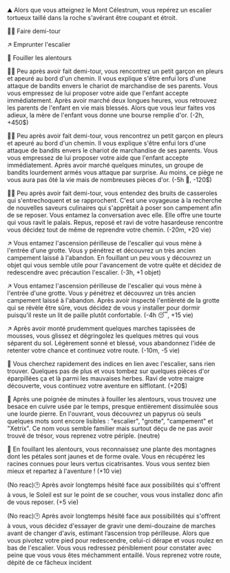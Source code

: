 ⛰ Alors que vous atteignez le Mont Célestrum, vous repérez un escalier tortueux taillé dans la roche s'avérant être coupant et étroit.

🚶‍♂️ Faire demi-tour

↗️ Emprunter l'escalier

🔎 Fouiller les alentours

🚶‍♂️ Peu après avoir fait demi-tour, vous rencontrez un petit garçon en pleurs et apeuré au bord d'un chemin. Il vous explique s'être enfui lors d'une attaque de bandits envers le chariot de marchandise de ses parents. Vous vous empressez de lui proposer votre aide que l'enfant accepte immédiatement. Après avoir marché deux longues heures, vous retrouvez les parents de l'enfant en vie mais blessés. Alors que vous leur faites vos adieux, la mère de l'enfant vous donne une bourse remplie d'or. (-2h, +450$)

🚶‍♂️ Peu après avoir fait demi-tour, vous rencontrez un petit garçon en pleurs et apeuré au bord d'un chemin. Il vous explique s'être enfui lors d'une attaque de bandits envers le chariot de marchandise de ses parents. Vous vous empressez de lui proposer votre aide que l'enfant accepte immédiatement. Après avoir marché quelques minutes, un groupe de bandits lourdement armés vous attaque par surprise. Au moins, ce piège ne vous aura pas ôté la vie mais de nombreuses pièces d'or. (-5h 🤕, -120$)

🚶‍♂️ Peu après avoir fait demi-tour, vous entendez des bruits de casseroles qui s'entrechoquent et se rapprochent. C'est une voyageuse à la recherche de nouvelles saveurs culinaires qui s'apprêtait à poser son campement afin de se reposer. Vous entamez la conversation avec elle. Elle offre une tourte qui vous ravit le palais. Repus, reposé et ravi de votre hasardeuse rencontre vous décidez tout de même de reprendre votre chemin. (-20m, +20 vie)

↗️ Vous entamez l'ascension périlleuse de l'escalier qui vous mène à l'entrée d'une grotte. Vous y pénétrez et découvrez un très ancien campement laissé à l'abandon. En fouillant un peu vous y découvrez un objet qui vous semble utile pour l'avancement de votre quête et décidez de redescendre avec précaution l'escalier. (-3h, +1 objet)

↗️ Vous entamez l'ascension périlleuse de l'escalier qui vous mène à l'entrée d'une grotte. Vous y pénétrez et découvrez un très ancien campement laissé à l'abandon. Après avoir inspecté l'entièreté de la grotte qui se révèle être sûre, vous décidez de vous y installer pour dormir puisqu'il reste un lit de paille plutôt confortable. (-4h 😴, +15 vie)

↗️ Après avoir monté prudemment quelques marches tapissées de mousses, vous glissez et dégringolez les quelques mètres qui vous séparent du sol. Légèrement sonné et blessé, vous abandonnez l'idée de retenter votre chance et continuez votre route. (-10m, -5 vie)

🔎 Vous cherchez rapidement des indices en lien avec l'escalier, sans rien trouver. Quelques pas de plus et vous tombez sur quelques pièces d'or éparpillées ça et là parmi les mauvaises herbes. Ravi de votre maigre découverte, vous continuez votre aventure en sifflotant. (+20$)

🔎 Après une poignée de minutes à fouiller les alentours, vous trouvez une besace en cuivre usée par le temps, presque entièrement dissimulée sous une lourde pierre. En l'ouvrant, vous découvrez un papyrus où seuls quelques mots sont encore lisibles : "escalier", "grotte", "campement" et "Xetrix". Ce nom vous semble familier mais surtout déçu de ne pas avoir trouvé de trésor, vous reprenez votre périple. (neutre)

🔎 En fouillant les alentours, vous reconnaissez une plante des montagnes dont les pétales sont jaunes et de forme ovale. Vous en récupérez les racines connues pour leurs vertus cicatrisantes. Vous vous sentez bien mieux et repartez à l'aventure ! (+10 vie)

(No reac)🕑 Après avoir longtemps hésité face aux possibilités qui s'offrent à vous, le Soleil est sur le point de se coucher, vous vous installez donc afin de vous reposer. (+5 vie)

(No reac)🕑 Après avoir longtemps hésité face aux possibilités qui s'offrent à vous, vous décidez d'essayer de gravir une demi-douzaine de marches avant de changer d'avis, estimant l’ascension trop périlleuse. Alors que vous pivotez votre pied pour redescendre, celui-ci dérape et vous roulez en bas de l'escalier. Vous vous redressez péniblement pour constater avec peine que vous vous êtes méchamment entaillé. Vous reprenez votre route, dépité de ce fâcheux incident
